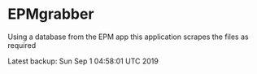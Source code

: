 # EPMgrabber
Using a database from the EPM app this application scrapes the files as required


Latest backup: Sun Sep 1 04:58:01 UTC 2019
